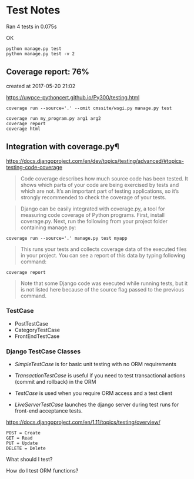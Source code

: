 # Test Notes

Ran 4 tests in 0.075s

OK

```
python manage.py test
python manage.py test -v 2
```

## Coverage report: 76%
created at 2017-05-20 21:02

https://uwpce-pythoncert.github.io/Py300/testing.html

```
coverage run --source='.' --omit cmssite/wsgi.py manage.py test

coverage run my_program.py arg1 arg2
coverage report
coverage html
```


## Integration with coverage.py¶
https://docs.djangoproject.com/en/dev/topics/testing/advanced/#topics-testing-code-coverage

>Code coverage describes how much source code has been tested. It shows which parts of your code are being exercised by tests and which are not. It’s an important part of testing applications, so it’s strongly recommended to check the coverage of your tests.

>Django can be easily integrated with coverage.py, a tool for measuring code coverage of Python programs. First, install coverage.py. Next, run the following from your project folder containing manage.py:


`coverage run --source='.' manage.py test myapp`

>This runs your tests and collects coverage data of the executed files in your project. You can see a report of this data by typing following command:

`coverage report`

>Note that some Django code was executed while running tests, but it is not listed here because of the source flag passed to the previous command.

### TestCase

- PostTestCase
- CategoryTestCase
- FrontEndTestCase

### Django TestCase Classes

- _SimpleTestCase_ is for basic unit testing with no ORM requirements

- _TransactionTestCase_ is useful if you need to test transactional actions (commit and rollback) in the ORM

- _TestCase_ is used when you require ORM access and a test client

- _LiveServerTestCase_ launches the django server during test runs for front-end acceptance tests.

https://docs.djangoproject.com/en/1.11/topics/testing/overview/

    POST = Create
    GET = Read
    PUT = Update
    DELETE = Delete

What should I test?

How do I test ORM functions?